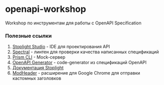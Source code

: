 # openapi-workshop
Workshop по инструментам для работы с OpenAPI Specification

### Полезные ссылки
1. [Stoplight Studio](https://stoplight.io/studio/) - IDE для проектирования API
1. [Spectral](https://stoplight.io/open-source/spectral/) - линтен для проверки качества написанных спецификаций
1. [Prism CLI](https://stoplight.io/open-source/prism/) - Mock-сервер
1. [OpenAPI Generator](https://github.com/OpenAPITools/openapi-generator) - code-generator из спецификаций OpenAPI
1. [Документация Stoplight](https://meta.stoplight.io/docs/platform/ZG9jOjIwNjk2MQ-welcome-to-the-stoplight-docs)
1. [ModHeader](https://chrome.google.com/webstore/detail/modheader/idgpnmonknjnojddfkpgkljpfnnfcklj) - расширение для Google Chrome для отправки кастомных заголовков